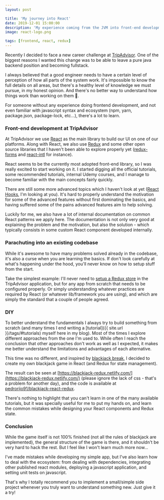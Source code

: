 ```yaml
---
layout: post

title: 'My journey into React'
date: 2019-12-01 15:00:00
description: 'My experience coming from the JVM into front-end development with React'
image: react-logo.png

tags: [frontend, react, redux]
---
```


<span class="dropcap">R</span>ecently I decided to face a new career challenge at [TripAdvisor](https://www.tripadvisor.com/). One of the biggest reasons I wanted this change was to be able to leave a pure java backend position and becoming fullstack. 

I always believed that a good engineer needs to have a certain level of perception of how all parts of the system work. It's impossible to know the full details on all areas, but there's a healthy level of knowledge we must pursue, in my honest opinion. And there's no better way to understand how things work than working on them 🙂.

For someone without any experience doing frontend development, and not even familiar with javascript syntax and ecosystem (npm, yarn, package.json, package-lock, etc...), there's a lot to learn.

### Front-end development at TripAdvisor

At TripAdvisor we use [React](https://reactjs.org/) as the main library to build our UI on one of our platforms. Along with React, we also use [Redux](https://redux.js.org/) and some other open source libraries that I haven't been able to explore properly yet ([redux-forms](https://redux-form.com/) and [react-intl](https://github.com/formatjs/react-intl) for instance).

React seems to be the currently most adopted front-end library, so I was really excited to start working on it. I started digging all the official tutorials, some recommended tutorials, internal Udemy courses, and I manage to become familiar with the main concepts fairly quickly. 

There are still some more advanced topics which I haven't look at yet ([React Hooks](https://reactjs.org/docs/hooks-intro.html), I'm looking at you). It's hard to properly understand the motivation for some of the advanced features without first dominating the basics, and having suffered some of the pains advanced features aim to help solving.

Luckily for me, we also have a lot of internal documentation on common React patterns we apply here. The documentation is not only very good at explaining the problem and the motivation, but also the solution - which typically consists in some custom React component developed internally.

### Parachuting into an existing codebase

While it's awesome to have many problems solved already in the codebase, it's also a curse when you are learning the basics. If don't look carefully at what's happening under the hood, you'll never know on how to setup stuff from the start. 

Take the simplest example: I'll never need to [setup a Redux store](https://github.com/zalmoxisus/redux-devtools-extension#11-basic-store) in the TripAdvisor application, but for any app from scratch that needs to be configured properly. Or simply understanding whatever practices are required by React (or whatever lib/framework you are using), and which are simply the standard that a couple of people agreed.

### DIY

To better understand the fundamentals I always try to build something from scratch (and many times I end writing a [tutorial]({{ site.url }}/tags/#tutorials) myself here in my blog). Most of the times I explore different approaches from the one I'm used to. While often I reach the conclusion that other approaches don't work as well as I expected, it makes me better understand the limitations and advantages of each alternative.

This time was no different, and inspired by [blackjack break](https://blackjackbreak.com/), I decided to create my own blackjack game in React (and Redux for state management).

The result can be seen at [https://blackjack-redux.netlify.com/](https://blackjack-redux.netlify.com/) (please ignore the lack of css - that's a problem for another day), and the code is available at [pedrorijo91/blackjack-react-redux](https://github.com/pedrorijo91/blackjack-react-redux).

There's nothing to highlight that you can't learn in one of the many available tutorials, but it was specially useful for me to put my hands on, and learn the common mistakes while designing your React components and Redux state.

### Conclusion

While the game itself is not 100% finished (not all the rules of blackjack are implemented), the general structure of the game is there, and it shouldn't be very hard to hack the rest. But I feel like I won't learn much more now...

I've made mistakes while developing my simple app, but I've also learn how to deal with the ecosystem: from dealing with dependencies, integrating other published react modules, deploying a javascript application, and setting unit tests on javascript.

That's why I totally recommend you to implement a small/simple side project whenever you truly want to understand something new. Just give it a try!